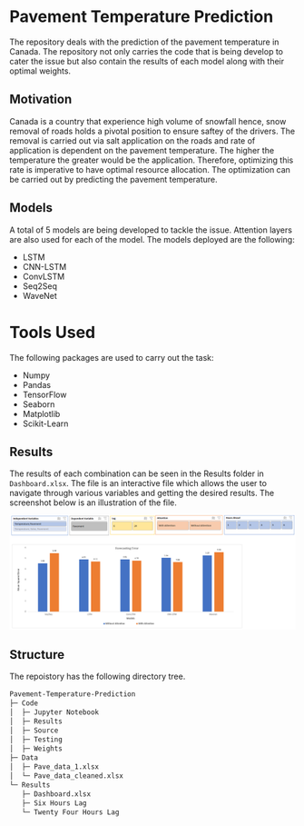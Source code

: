 # Pavement Temperature Prediction

The repository deals with the prediction of the pavement temperature in Canada. The repository not only carries the code that is being develop to cater the issue but also contain the results of each model along with their optimal weights. 

## Motivation
Canada is a country that experience high volume of snowfall hence, snow removal of roads holds a pivotal position to ensure saftey of the drivers. The removal is carried out via salt application on the roads and rate of application is dependent on the pavement temperature. The higher the temperature the greater would be the application. Therefore, optimizing this rate is imperative to have optimal resource allocation. The optimization can be carried out by predicting the pavement temperature. 

## Models
A total of 5 models are being developed to tackle the issue. Attention layers are also used for each of the model. The models deployed are the following:

* LSTM
* CNN-LSTM
* ConvLSTM 
* Seq2Seq
* WaveNet

# Tools Used
The following packages are used to carry out the task:

* Numpy
* Pandas
* TensorFlow
* Seaborn
* Matplotlib
* Scikit-Learn

## Results
The results of each combination can be seen in the Results folder in `Dashboard.xlsx`. The file is an interactive file which allows the user to navigate through various variables and getting the desired results. The screenshot below is an illustration of the file. 

![Dashboard](Images/Dashboard.PNG)

## Structure
The repoistory has the following directory tree.


```
Pavement-Temperature-Prediction
├─ Code
│  ├─ Jupyter Notebook
│  ├─ Results
│  ├─ Source
│  ├─ Testing
│  ├─ Weights
├─ Data
│  ├─ Pave_data_1.xlsx
│  └─ Pave_data_cleaned.xlsx
└─ Results
   ├─ Dashboard.xlsx
   ├─ Six Hours Lag
   └─ Twenty Four Hours Lag

```